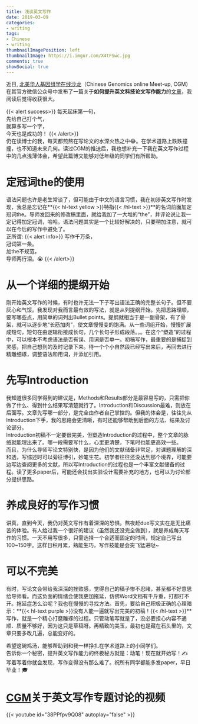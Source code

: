 ```yaml
---
title: 浅谈英文写作
date: 2019-03-09
categories:
- writing
tags:
- Chinese
- writing
thumbnailImagePosition: left
thumbnailImage: https://i.imgur.com/X4tFSwc.jpg
comments: true
showSocial: true
---
```


近日, [北美华人基因组学在线沙龙](http://cgmonline.co/)（Chinese Genomics online Meet-up, CGM）在其官方微信公众号中发布了一篇关于**如何提升英文科技论文写作能力**的[文章](https://mp.weixin.qq.com/s?__biz=MzIxMTk0ODkyMg==&mid=2247483689&idx=1&sn=fa845ca6349b5e27dd7a373cb00a2e59&chksm=974cc53ca03b4c2a6600b6d0d44e4435a6c6ce2005c7df47e19418eef0d4ad3a378046cf0c07&mpshare=1&scene=1&srcid=0226c2X9zVNRc6BT9coiSOA2#rd)，我阅读后觉得收获很大。
<!--more-->

{{< alert success>}}
每天起床第一句，<br>
先给自己打个气，<br>
就算多写一个字，<br>
今天也是成功的！
{{< /alert>}}
<br>仍在读博士的我，每天都煎熬在写论文的水深火热之中😂。在学术道路上跌跌撞撞，也不知道未来几何。读过CGM的推送后，我也想补充一下我在英文写作过程中的几点浅薄体会，希望此篇博文能够对低年级的同学们有所帮助。

<!-- toc -->

# 定冠词the的使用

语法问题也许是老生常谈了，但可能由于中文的语言习惯，我在初涉英文写作时发现，我总是忘记在**{{< hl-text yellow >}}特指{{< /hl-text >}}**的名词前面加定冠词the。导师发回来的修改稿里面，就给我加了一大堆的“the”，并评论说让我一定记得加定冠词，哈哈。语法问题其实是一个比较好解决的，只要稍加注意，就可以在今后的写作中避免了。<br>
正所谓:
{{< alert info>}}
写作千万条，<br>
冠词第一条。<br>
加the不规范，<br>
导师两行泪。😭
{{< /alert>}}


# 从一个详细的提纲开始

刚开始英文写作的时候，有时也许无法一下子写出语法正确的完整长句子。但不要灰心和气馁。我发现对我而言最有效的写法，就是从列提纲开始。先把思路理顺，要写哪些点，用简单的词列出Bullet points。提纲就相当于是一副骨架，有了骨架，就可以逐步地“长筋加肉”，使文章慢慢变的饱满。从一些词组开始，慢慢扩展成短句，短句在由逻辑衔接成长句，几个长句子形成段落。。。在这个“塑造”的过程中，可以根本不考虑语法是否有误、用词是否单一。初稿写作，最重要的是捕捉到灵感，把自己想到的及时记录下来。待一个个小自然段已经写出来后，再回去进行精雕细琢，调整语法和用词，并添加引用。


# 先写Introduction

我知道很多同学得到的建议是，Methods和Results部分是最容易写的，只需把你做了什么、得到什么结果写清楚就行了。Introduction和Discussion最难，则放在后面写。文章先写哪一部分，是完全由作者自己掌控的。但我的体会是，往往先从Introduction下手，我的思路会更清晰，有时还能够帮助到后面的方法、结果及讨论部分。<br>
Introduction初稿不一定要很完美，但塑造Introduction的过程中，整个文章的脉络就能理出来了。哪一段需要写什么，心里更清楚，下笔时也能更高效一些。<br>
而且，为什么导师写论文特别快，是因为他们的文献储备非常足，对课题理解的深和透，写综述时可以旁征博引，妙笔生花。初学者往往还没达到那个境界，可能要边写边查阅更多的文献，所以写Introduction的过程也是一个丰富文献储备的过程。读了更多paper后，可能还会找出实验设计需要补充的地方，也可以为讨论部分提供思路。

# 养成良好的写作习惯

讲真，直到今天，我仍对英文写作有着深深的恐惧。熬夜赶due写文实在是无比痛苦的体验。有人给过我一个很好的建议（虽然我还没完全做到），就是养成每天写作的习惯。一天不用写很多，只需选择一个合适而固定的时间，规定自己写出100~150字。这样日积月累，熟能生巧，写作技能是会突飞猛进哒~

# 可以不完美

有时，写论文会带给我深深的挫败感，觉得自己的稿子惨不忍睹，甚至都不好意思给导师看。而这负面的情绪会使我更加拖延，仿佛Word文档有千斤重，打都打不开。拖延症怎么治呢？我也在慢慢的寻找方法。首先，要给自己积极正确的心理暗示：**{{< hl-text purple >}}没有人能一遍就写出完美的初稿！{{< /hl-text >}}**写作，就是一个精心打磨雕琢的过程。只管动笔写就是了，没必要担心内容不通顺、质量不够好，因为这只是草稿呀。再精致的美玉，最初也是藏在石头里的，文章只要多改几遍，总能变好的。<br>

希望这碗鸡汤，能够帮助到和我一样挣扎在学术道路上的小同学们。<br>
告诉你一个秘密，提升英文写作能力的终极秘方就是：动笔！现在就开始写！✍<br>
写着写着你就会发现，写作变得没有那么难了。祝所有同学都能多发paper，早日毕业！🎓

# [CGM](https://cgmonline.co/2017/06/cgm-%E7%AC%AC8%E6%9C%9F%E6%80%8E%E6%A0%B7%E6%8F%90%E9%AB%98%E8%8B%B1%E6%96%87%E7%A7%91%E6%8A%80%E8%AE%BA%E6%96%87%E7%9A%84%E5%86%99%E4%BD%9C/)关于英文写作专题讨论的视频


{{< youtube id="38PPfpv9Q08" autoplay="false" >}}



